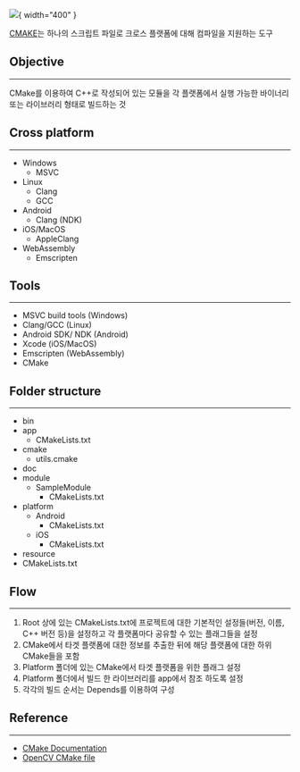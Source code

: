![](https://blog.desdelinux.net/wp-content/uploads/2019/07/cmake.jpg){ width="400" }

[CMAKE](https://cmake.org/)는 하나의 스크립트 파일로 크로스 플랫폼에 대해 컴파일을 지원하는 도구

## Objective
---
CMake를 이용하여 C++로 작성되어 있는 모듈을 각 플랫폼에서 실행 가능한 바이너리 또는 라이브러리 형태로 빌드하는 것

## Cross platform
---
- Windows
    - MSVC
- Linux
    - Clang
    - GCC
- Android
    - Clang (NDK)
- iOS/MacOS
    - AppleClang
- WebAssembly
    - Emscripten

## Tools
---
- MSVC build tools (Windows)
- Clang/GCC (Linux)
- Android SDK/ NDK (Android)
- Xcode (iOS/MacOS)
- Emscripten (WebAssembly)
- CMake

## Folder structure
---
- bin
- app
    - CMakeLists.txt
- cmake
    - utils.cmake
- doc
- module
    - SampleModule
      - CMakeLists.txt
- platform
    - Android
      - CMakeLists.txt
    - iOS
      - CMakeLists.txt
- resource
- CMakeLists.txt

## Flow
---
1. Root 상에 있는 CMakeLists.txt에 프로젝트에 대한 기본적인 설정들(버전, 이름, C++ 버전 등)을 설정하고 각 플랫폼마다 공유할 수 있는 플래그들을 설정
2. CMake에서 타겟 플랫폼에 대한 정보를 추출한 뒤에 해당 플랫폼에 대한 하위 CMake들을 포함
3. Platform 폴더에 있는 CMake에서 타겟 플랫폼을 위한 플래그 설정
4. Platform 폴더에서 빌드 한 라이브러리를 app에서 참조 하도록 설정
5. 각각의 빌드 순서는 Depends를 이용하여 구성

## Reference
---
- [CMake Documentation](https://cmake.org/cmake/help/latest/)
- [OpenCV CMake file](https://github.com/opencv/opencv/blob/master/CMakeLists.txt)